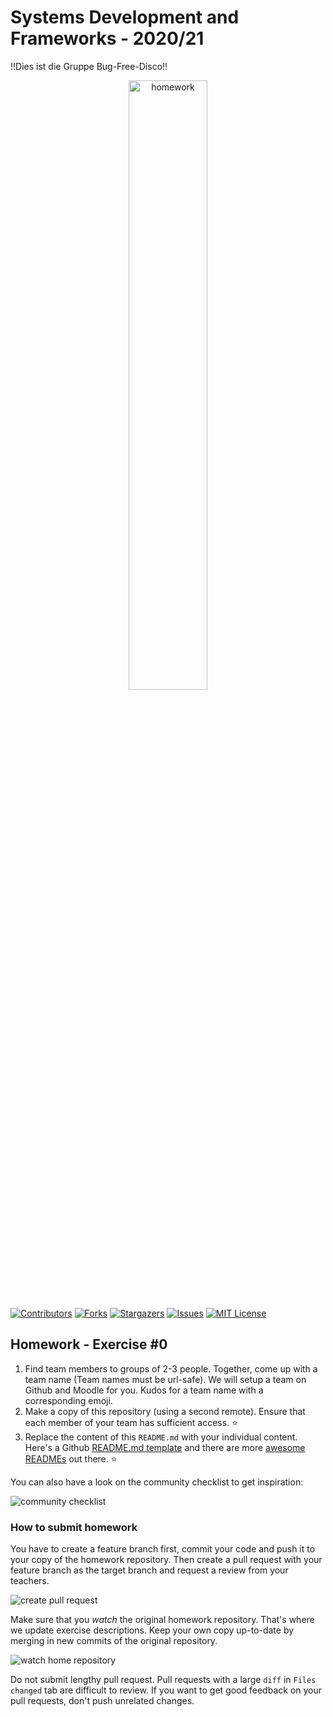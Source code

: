 # Systems Development and Frameworks - 2020/21

!!Dies ist die Gruppe Bug-Free-Disco!!


<p align="center">
  <img src="https://media.giphy.com/media/HmCGTfgQy1dYI/giphy.gif" alt="homework" width="50%">
<p>

[![Contributors][contributors-shield]][contributors-url]
[![Forks][forks-shield]][forks-url]
[![Stargazers][stars-shield]][stars-url]
[![Issues][issues-shield]][issues-url]
[![MIT License][license-shield]][license-url]

## Homework - Exercise #0

1. Find team members to groups of 2-3 people. Together, come up with a team name (Team names must be url-safe). We will setup a team on Github and Moodle for you. Kudos for a team name with a corresponding emoji. 
2. Make a copy of this repository (using a second remote). Ensure that each member of your team has sufficient access. :star:
3. Replace the content of this `README.md` with your individual content. Here's a Github [README.md template](https://github.com/othneildrew/Best-README-Template) and there are more [awesome READMEs](https://github.com/matiassingers/awesome-readme) out there. :star:

You can also have a look on the community checklist to get inspiration:


![community checklist](./.github/img/community_checklist.png)

### How to submit homework

You have to create a feature branch first, commit your code and push it to your
copy of the homework repository. Then create a pull request with your feature
branch as the target branch and request a review from your teachers.

![create pull request](./.github/img/create_pr.png)

Make sure that you *watch* the original homework repository. That's where we
update exercise descriptions. Keep your own copy up-to-date by merging in new
commits of the original repository.

![watch home repository](./.github/img/watch_repo.png)

Do not submit lengthy pull request. Pull requests with a large `diff` in
`Files changed` tab are difficult to review. If you want to get good feedback on
your pull requests, don't push unrelated changes.

<!-- MARKDOWN LINKS & IMAGES -->
<!-- https://www.markdownguide.org/basic-syntax/#reference-style-links 
https://github.com/Systems-Development-and-Frameworks/bug-free-disco
-->

[contributors-shield]: https://img.shields.io/github/contributors/Systems-Development-and-Frameworks/bug-free-disco?style=flat-square
[contributors-url]: https://github.com/Systems-Development-and-Frameworks/bug-free-disco/graphs/contributors
[forks-shield]: https://img.shields.io/github/forks/Systems-Development-and-Frameworks/bug-free-disco?style=flat-square
[forks-url]: https://github.com/Systems-Development-and-Frameworks/bug-free-disco/network/members
[stars-shield]: https://img.shields.io/github/stars/Systems-Development-and-Frameworks/bug-free-disco?style=flat-square
[stars-url]: https://github.com/Systems-Development-and-Frameworks/bug-free-disco/stargazers
[issues-shield]: https://img.shields.io/github/issues/Systems-Development-and-Frameworks/bug-free-disco?style=flat-square
[issues-url]: https://github.com/othneildrew/Best-README-Template/issues
[license-shield]: https://img.shields.io/github/license/Systems-Development-and-Frameworks/bug-free-disco?style=flat-square
[license-url]: https://github.com/Systems-Development-and-Frameworks/bug-free-disco/LICENSE.txt
